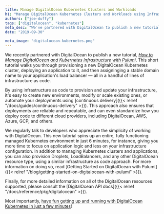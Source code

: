 ```yaml
---
title: Manage DigitalOcean Kubernetes Clusters and Workloads
h1: "Manage DigitalOcean Kubernetes Clusters and Workloads using Infrastructure as Code"
authors: ["joe-duffy"]
tags: ["digitalocean", "kubernetes"]
meta_desc: "We've partnered with DigitalOcean to publish a new tutorial showing how to provision a Kubernetes cluster, deploy an app to it, and assign a stable domain."
date: "2019-09-30"

meta_image: "digitalocean-kubernetes.png"
---
```


We recently partnered with DigitalOcean to publish a new tutorial, [*How to Manage DigitalOcean and Kubernetes Infrastructure with Pulumi*](https://www.digitalocean.com/community/tutorials/how-to-manage-digitalocean-and-kubernetes-infrastructure-with-pulumi). This short tutorial walks you through provisioning a new DigitalOcean Kubernetes cluster, deploying an application to it, and then assigninging a stable domain name to your application's load balancer &mdash; all in a handful of lines of infrastructure as code.

By using infrastructure as code to provision and update your infrastructure, it's easy to create new environments, modify or scale existing ones, or automate your deployments using [continuous delivery]({{< relref "/docs/guides/continuous-delivery" >}}). This approach also ensures that deployments are reliable and repeatable, and can even standardize how you deploy code to different cloud providers, including DigitalOcean, AWS, Azure, GCP, and others.

We regularly talk to developers who appreciate the simplicity of working with DigitalOcean. This new tutorial spins up an entire, fully functioning managed Kubernetes environment in just 6 minutes, for instance, giving you more time to focus on application logic and less on your infrastructure configuration. In addition to managing Kubernetes clusters and applications, you can also provision Droplets, LoadBalancers, and any other DigitalOcean resource type, using a similar infrastructure as code approach. For more information on doing so, read [Getting Started on DigitalOcean with Pulumi]({{< relref "/blog/getting-started-on-digitalocean-with-pulumi" >}}).

Finally, for more detailed information on all of the DigitalOcean resources supported, please consult the [DigitalOcean API docs]({{< relref "/docs/reference/pkg/digitalocean" >}}).

Most importantly, [have fun getting up and running with DigitalOcean Kubernetes in just a few minutes](https://www.digitalocean.com/community/tutorials/how-to-manage-digitalocean-and-kubernetes-infrastructure-with-pulumi)!
